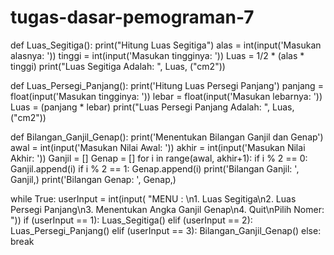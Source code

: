 # tugas-dasar-pemograman-7
def Luas_Segitiga():
    print("Hitung Luas Segitiga")
    alas = int(input('Masukan alasnya: '))
    tinggi = int(input('Masukan tingginya: '))
    Luas = 1/2 * (alas * tinggi)
    print("Luas Segitiga Adalah: ", Luas, ("cm2"))

def Luas_Persegi_Panjang():
    print('Hitung Luas Persegi Panjang')
    panjang = float(input('Masukan tingginya: '))
    lebar = float(input('Masukan lebarnya: '))
    Luas = (panjang * lebar)
    print("Luas Persegi Panjang Adalah: ", Luas, ("cm2"))

def Bilangan_Ganjil_Genap():
    print('Menentukan Bilangan Ganjil dan Genap')
    awal = int(input('Masukan Nilai Awal: '))
    akhir = int(input('Masukan Nilai Akhir: '))
    Ganjil = []
    Genap = []
    for i in range(awal, akhir+1):
        if i % 2 == 0:
            Ganjil.append(i)
        if i % 2 == 1:
            Genap.append(i)
    print('Bilangan Ganjil: ', Ganjil,)
    print('Bilangan Genap: ', Genap,)

while True:
    userInput = int(input(
        "MENU : \n1. Luas Segitiga\n2. Luas Persegi Panjang\n3. Menentukan Angka Ganjil Genap\n4. Quit\nPilih Nomer: "))
    if (userInput == 1):
        Luas_Segitiga()
    elif (userInput == 2):
        Luas_Persegi_Panjang()
    elif (userInput == 3):
        Bilangan_Ganjil_Genap()
    else:
        break
